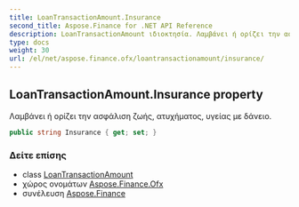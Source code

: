 ```yaml
---
title: LoanTransactionAmount.Insurance
second_title: Aspose.Finance for .NET API Reference
description: LoanTransactionAmount ιδιοκτησία. Λαμβάνει ή ορίζει την ασφάλιση ζωής ατυχήματος υγείας με δάνειο.
type: docs
weight: 30
url: /el/net/aspose.finance.ofx/loantransactionamount/insurance/
---
```

## LoanTransactionAmount.Insurance property

Λαμβάνει ή ορίζει την ασφάλιση ζωής, ατυχήματος, υγείας με δάνειο.

```csharp
public string Insurance { get; set; }
```

### Δείτε επίσης

* class [LoanTransactionAmount](../)
* χώρος ονομάτων [Aspose.Finance.Ofx](../../loantransactionamount/)
* συνέλευση [Aspose.Finance](../../../)


